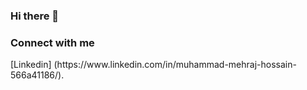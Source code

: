 ### Hi there 👋

<h3> Connect with me </h3>
[Linkedin] (https://www.linkedin.com/in/muhammad-mehraj-hossain-566a41186/).
